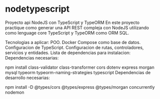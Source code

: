 # nodetypescript
Proyecto api NodeJS con TypeScript y TypeORM
En este proyecto practique como generar una API REST compleja con NodeJS utilizando como lenguage core TypeScript y TypeORM como ORM SQL.

Tecnologias a aplicar:
POO.
Docker Compose como base de datos.
Configuracion de TypeScript.
Configuracion de rutas, controladores, servicios y entidades.
Lista de dependencias para instalacion:
Dependencias necesarias:

npm install class-validator class-transformer cors dotenv express morgan mysql typeorm typeorm-naming-strategies typescript
Dependencias de desarrollo necesarias:

npm install -D @types/cors @types/express @types/morgan concurrently nodemon

